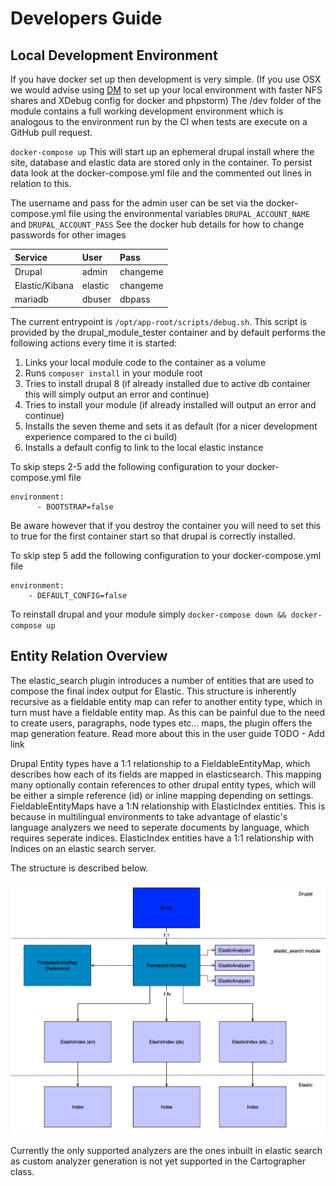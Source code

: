 # Developers Guide

## Local Development Environment

If you have docker set up then development is very simple. (If you use OSX we would advise using [DM](https://github.com/twhiston/dm) to set up your local environment with faster NFS shares and XDebug config for docker and phpstorm)
The /dev folder of the module contains a full working development environment which is analogous to the environment run by the CI when tests are execute on a GitHub pull request.

`docker-compose up`
This will start up an ephemeral drupal install where the site, database and elastic data are stored only in the container. To persist data look at the docker-compose.yml file and the commented out lines in relation to this.

The username and pass for the admin user can be set via the docker-compose.yml file using the environmental variables `DRUPAL_ACCOUNT_NAME` and `DRUPAL_ACCOUNT_PASS`
See the docker hub details for how to change passwords for other images

| Service        | User    | Pass     |
|:---------------|:--------|:---------|
| Drupal         | admin   | changeme |
| Elastic/Kibana | elastic | changeme |
| mariadb        | dbuser  | dbpass   |


The current entrypoint is `/opt/app-root/scripts/debug.sh`. This script is provided by the drupal_module_tester container and by default performs the following actions every time it is started:

1. Links your local module code to the container as a volume
2. Runs `composer install` in your module root
3. Tries to install drupal 8 (if already installed due to active db container this will simply output an error and continue)
4. Tries to install your module (if already installed will output an error and continue)
5. Installs the seven theme and sets it as default (for a nicer development experience compared to the ci build)
6. Installs a default config to link to the local elastic instance

To skip steps 2-5 add the following configuration to your docker-compose.yml file
```
environment:
      - BOOTSTRAP=false
```
Be aware however that if you destroy the container you will need to set this to true for the first container start so that drupal is correctly installed.

To skip step 5 add the following configuration to your docker-compose.yml file
```
environment:
    - DEFAULT_CONFIG=false
```

To reinstall drupal and your module simply `docker-compose down && docker-compose up`

## Entity Relation Overview

The elastic_search plugin introduces a number of entities that are used to compose the final index output for Elastic.
This structure is inherently recursive as a fieldable entity map can refer to another entity type, which in turn must have a fieldable entity map.
As this can be painful due to the need to create users, paragraphs, node types etc... maps, the plugin offers the map generation feature. Read more about this in the user guide
TODO - Add link

Drupal Entity types have a 1:1 relationship to a FieldableEntityMap, which describes how each of its fields are mapped in elasticsearch. This mapping many optionally contain references to other drupal entity types, which will be either a simple reference (id) or inline mapping depending on settings.
FieldableEntityMaps have a 1:N relationship with ElasticIndex entities. This is because in multilingual environments to take advantage of elastic's language analyzers we need to seperate documents by language, which requires seperate indices.
ElasticIndex entities have a 1:1 relationship with Indices on an elastic search server.

The structure is described below.

![alt text](./../images/Overview.png "Overview")

Currently the only supported analyzers are the ones inbuilt in elastic search as custom analyzer generation is not yet supported in the Cartographer class.